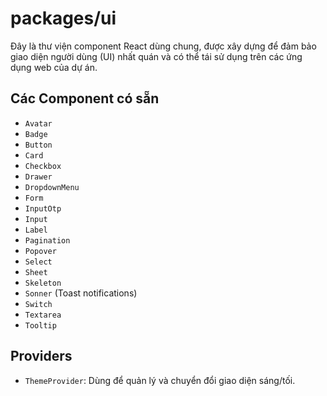 # packages/ui

Đây là thư viện component React dùng chung, được xây dựng để đảm bảo giao diện người dùng (UI) nhất quán và có thể tái sử dụng trên các ứng dụng web của dự án.

## Các Component có sẵn

- `Avatar`
- `Badge`
- `Button`
- `Card`
- `Checkbox`
- `Drawer`
- `DropdownMenu`
- `Form`
- `InputOtp`
- `Input`
- `Label`
- `Pagination`
- `Popover`
- `Select`
- `Sheet`
- `Skeleton`
- `Sonner` (Toast notifications)
- `Switch`
- `Textarea`
- `Tooltip`

## Providers

- `ThemeProvider`: Dùng để quản lý và chuyển đổi giao diện sáng/tối.
